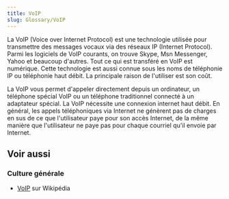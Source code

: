 ```yaml
---
title: VoIP
slug: Glossary/VoIP
---
```


La VoIP (Voice over Internet Protocol) est une technologie utilisée pour transmettre des messages vocaux via des réseaux IP (Internet Protocol). Parmi les logiciels de VoIP courants, on trouve Skype, Msn Messenger, Yahoo et beaucoup d'autres. Tout ce qui est transféré en VoIP est numérique. Cette technologie est aussi connue sous les noms de téléphonie IP ou téléphonie haut débit. La principale raison de l'utiliser est son coût.

La VoIP vous permet d'appeler directement depuis un ordinateur, un téléphone spécial VoIP ou un téléphone traditionnel connecté à un adaptateur spécial. La VoIP nécessite une connexion internet haut débit. En général, les appels téléphoniques via Internet ne génèrent pas de charges en sus de ce que l'utilisateur paye pour son accès Internet, de la même manière que l'utilisateur ne paye pas pour chaque courriel qu'il envoie par Internet.

## Voir aussi

### Culture générale

- [VoIP](https://fr.wikipedia.org/wiki/Voix_sur_IP) sur Wikipédia
